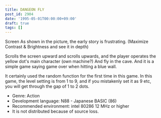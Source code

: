 ```yaml
---
title: DANGEON FLY
post_id: 2904
date: '1995-05-01T00:00:00+09:00'
draft: true
tags: []
---
```


Screen As shown in the picture, the early story is frustrating. (Maximize Contrast & Brightness and see it in depth)

Scrolls the screen upward and scrolls upwards, and the player operates the yellow dot's main character (own machine?) And fly in the cave. And it is a simple game saying game over when hitting a blue wall.

It certainly used the random function for the first time in this game. In this game, the level setting is from 1 to 9, and if you mistakenly set it as 9 etc, you will get through the gap of 1 to 2 dots.

*   Genre: Action
*   Development language: N88 - Japanese BASIC (86)
*   Recommended environment: intel 80286 12 MHz or higher
*   It is not distributed because of source loss.
